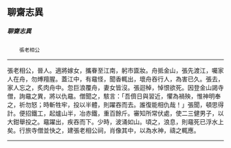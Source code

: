 

## 聊齋志異

##### 聊齋志異
　　`張老相公`

* * *

張老相公，晉人。適將嫁女，攜眷至江南，躬市匳妝。舟抵金山，張先渡江，囑家人在舟，勿煿羶腥。蓋江中，有黿怪，聞香輒出，壞舟吞行人，為害已久。張去，家人忘之，炙肉舟中。忽巨浪覆舟，妻女皆沒。張迴棹，悼恨欲死。因登金山謁寺僧，詢黿之異，將以仇黿。僧聞之，駭言：「吾儕日與習近，懼為禍殃，惟神明奉之，祈勿怒；時斬牲牢，投以半體，則躍吞而去。誰復能相仇哉！」張聞，頓思得計。便招鐵工，起爐山半，冶赤鐵，重百餘斤。審知所常伏處，使二三健男子，以大鉗舉投之。黿躍出，疾吞而下。少時，波涌如山。頃之，浪息，則黿死已浮水上矣。行旅寺僧並快之，建張老相公祠，肖像其中，以為水神，禱之輒應。

* * *

